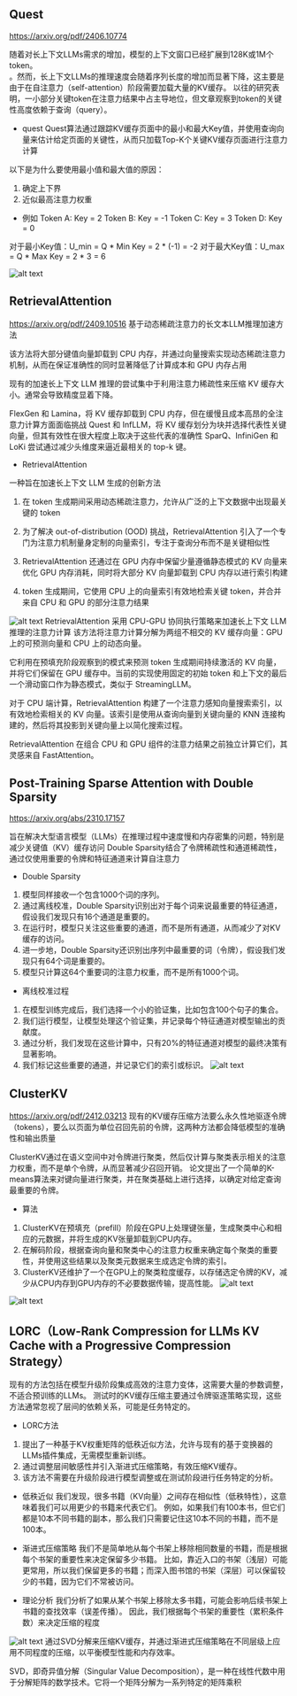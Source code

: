 
## Quest

https://arxiv.org/pdf/2406.10774

随着对长上下文LLMs需求的增加，模型的上下文窗口已经扩展到128K或1M个token。   
。然而，长上下文LLMs的推理速度会随着序列长度的增加而显著下降，这主要是由于在自注意力（self-attention）阶段需要加载大量的KV缓存。
以往的研究表明，一小部分关键token在注意力结果中占主导地位，但文章观察到token的关键性高度依赖于查询（query）。

* quest
Quest算法通过跟踪KV缓存页面中的最小和最大Key值，并使用查询向量来估计给定页面的关键性，从而只加载Top-K个关键KV缓存页面进行注意力计算

以下是为什么要使用最小值和最大值的原因：
1. 确定上下界
2. 近似最高注意力权重

* 例如
Token A: Key = 2
Token B: Key = -1
Token C: Key = 3
Token D: Key = 0


对于最小Key值：U_min = Q * Min Key = 2 * (-1) = -2
对于最大Key值：U_max = Q * Max Key = 2 * 3 = 6

![alt text](./img/稀疏性/image-quest-1.png)


## RetrievalAttention
https://arxiv.org/pdf/2409.10516
基于动态稀疏注意力的长文本LLM推理加速方法

该方法将大部分键值向量卸载到 CPU 内存，并通过向量搜索实现动态稀疏注意力机制，从而在保证准确性的同时显著降低了计算成本和 GPU 内存占用


现有的加速长上下文 LLM 推理的尝试集中于利用注意力稀疏性来压缩 KV 缓存大小。通常会导致精度显着下降。

FlexGen 和 Lamina，将 KV 缓存卸载到 CPU 内存，但在缓慢且成本高昂的全注意力计算方面面临挑战
Quest 和 InfLLM，将 KV 缓存划分为块并选择代表性关键向量，但其有效性在很大程度上取决于这些代表的准确性
SparQ、InfiniGen 和 LoKi 尝试通过减少头维度来逼近最相关的 top-k 键。

* RetrievalAttention

一种旨在加速长上下文 LLM 生成的创新方法
1. 在 token 生成期间采用动态稀疏注意力，允许从广泛的上下文数据中出现最关键的 token
2. 为了解决 out-of-distribution (OOD) 挑战，RetrievalAttention 引入了一个专门为注意力机制量身定制的向量索引，专注于查询分布而不是关键相似性

3. RetrievalAttention 还通过在 GPU 内存中保留少量遵循静态模式的 KV 向量来优化 GPU 内存消耗，同时将大部分 KV 向量卸载到 CPU 内存以进行索引构建
4. token 生成期间，它使用 CPU 上的向量索引有效地检索关键 token，并合并来自 CPU 和 GPU 的部分注意力结果

![alt text](./img/稀疏性/image-RetrievalAttention-1.png)
RetrievalAttention 采用 CPU-GPU 协同执行策略来加速长上下文 LLM 推理的注意力计算
该方法将注意力计算分解为两组不相交的 KV 缓存向量：GPU 上的可预测向量和 CPU 上的动态向量。

它利用在预填充阶段观察到的模式来预测 token 生成期间持续激活的 KV 向量，并将它们保留在 GPU 缓存中。当前的实现使用固定的初始 token 和上下文的最后一个滑动窗口作为静态模式，类似于 StreamingLLM。

对于 CPU 端计算，RetrievalAttention 构建了一个注意力感知向量搜索索引，以有效地检索相关的 KV 向量。该索引是使用从查询向量到关键向量的 KNN 连接构建的，然后将其投影到关键向量上以简化搜索过程。


RetrievalAttention 在组合 CPU 和 GPU 组件的注意力结果之前独立计算它们，其灵感来自 FastAttention。

## Post-Training Sparse Attention with Double Sparsity

https://arxiv.org/abs/2310.17157


旨在解决大型语言模型（LLMs）在推理过程中速度慢和内存密集的问题，特别是减少关键值（KV）缓存访问
Double Sparsity结合了令牌稀疏性和通道稀疏性，通过仅使用重要的令牌和特征通道来计算自注意力

* Double Sparsity
1. 模型同样接收一个包含1000个词的序列。
2. 通过离线校准，Double Sparsity识别出对于每个词来说最重要的特征通道，假设我们发现只有16个通道是重要的。
3. 在运行时，模型只关注这些重要的通道，而不是所有通道，从而减少了对KV缓存的访问。
4. 进一步地，Double Sparsity还识别出序列中最重要的词（令牌），假设我们发现只有64个词是重要的。
5. 模型只计算这64个重要词的注意力权重，而不是所有1000个词。


* 离线校准过程

1. 在模型训练完成后，我们选择一个小的验证集，比如包含100个句子的集合。
2. 我们运行模型，让模型处理这个验证集，并记录每个特征通道对模型输出的贡献度。
3. 通过分析，我们发现在这些计算中，只有20%的特征通道对模型的最终决策有显著影响。
4. 我们标记这些重要的通道，并记录它们的索引或标识。
![alt text](./img/稀疏性/image-Double-Sparsity-1.png)


## ClusterKV

https://arxiv.org/pdf/2412.03213
现有的KV缓存压缩方法要么永久性地驱逐令牌（tokens），要么以页面为单位召回先前的令牌，这两种方法都会降低模型的准确性和输出质量


ClusterKV通过在语义空间中对令牌进行聚类，然后仅计算与聚类表示相关的注意力权重，而不是单个令牌，从而显著减少召回开销。
论文提出了一个简单的K-means算法来对键向量进行聚类，并在聚类基础上进行选择，以确定对给定查询最重要的令牌。


* 算法
1. ClusterKV在预填充（prefill）阶段在GPU上处理键张量，生成聚类中心和相应的元数据，并将生成的KV张量卸载到CPU内存。
2. 在解码阶段，根据查询向量和聚类中心的注意力权重来确定每个聚类的重要性，并使用这些结果以及聚类元数据来生成选定令牌的索引。
3. ClusterKV还维护了一个在GPU上的聚类粒度缓存，以存储选定令牌的KV，减少从CPU内存到GPU内存的不必要数据传输，提高性能。
![alt text](./img/稀疏性/image-ClusterKV-1.png)

![alt text](./img/稀疏性/image-ClusterKV-2.png)

## LORC（Low-Rank Compression for LLMs KV Cache with a Progressive Compression Strategy）

现有的方法包括在模型升级阶段集成高效的注意力变体，这需要大量的参数调整，不适合预训练的LLMs。
测试时的KV缓存压缩主要通过令牌驱逐策略实现，这些方法通常忽视了层间的依赖关系，可能是任务特定的。

* LORC方法
1. 提出了一种基于KV权重矩阵的低秩近似方法，允许与现有的基于变换器的LLMs插件集成，无需模型重新训练。
2. 通过调整层间敏感性并引入渐进式压缩策略，有效压缩KV缓存。
3. 该方法不需要在升级阶段进行模型调整或在测试阶段进行任务特定的分析。


* 低秩近似
我们发现，很多书籍（KV向量）之间存在相似性（低秩特性），这意味着我们可以用更少的书籍来代表它们。
例如，如果我们有100本书，但它们都是10本不同书籍的副本，那么我们只需要记住这10本不同的书籍，而不是100本。

* 渐进式压缩策略
我们不是简单地从每个书架上移除相同数量的书籍，而是根据每个书架的重要性来决定保留多少书籍。
比如，靠近入口的书架（浅层）可能更常用，所以我们保留更多的书籍；而深入图书馆的书架（深层）可以保留较少的书籍，因为它们不常被访问。

* 理论分析
我们分析了如果从某个书架上移除太多书籍，可能会影响后续书架上书籍的查找效率（误差传播）。
因此，我们根据每个书架的重要性（累积条件数）来决定压缩的程度


![alt text](./img/稀疏性/image-LORC-1.png)
通过SVD分解来压缩KV缓存，并通过渐进式压缩策略在不同层级上应用不同程度的压缩，以平衡模型性能和内存效率。


SVD，即奇异值分解（Singular Value Decomposition），是一种在线性代数中用于分解矩阵的数学技术。它将一个矩阵分解为一系列特定的矩阵乘积

